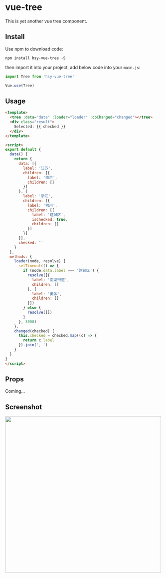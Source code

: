 # vue-tree

This is yet another vue tree component.

## Install

Use npm to download code:

```
npm install hsy-vue-tree -S
```

then import it into your project, add below code into your `main.js`:

```js
import Tree from 'hsy-vue-tree'

Vue.use(Tree)
```

## Usage

```html
<template>
  <tree :data="data" :loader="loader" :cbChanged="changed"></tree>
  <div class="result">
    Selected: {{ checked }}
  </div>
</template>

<script>
export default {
  data() {
    return {
      data: [{
        label: '江苏',
        children: [{
          label: '南京',
          children: []
        }]
      }, {
        label: '浙江',
        children: [{
          label: '杭州',
          children: [{
            label: '建邺区',
            isChecked: true,
            children: []
          }]
        }]
      }],
      checked: ''
    }
  },
  methods: {
    loader(node, resolve) {
      setTimeout(() => {
        if (node.data.label === '建邺区') {
          resolve([{
            label: '南湖街道',
            children: []
          }, {
            label: '奥体',
            children: []
          }])
        } else {
          resolve([])
        }
      }, 3000)
    },
    changed(checked) {
      this.checked = checked.map((c) => {
        return c.label
      }).join(', ')
    }
  }
}
</script>
```

## Props

Coming...

## Screenshot

<img src="http://og9g58alt.bkt.clouddn.com/tree.png" width="500">
